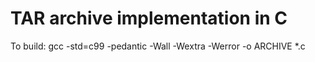# TAR archive implementation in C
To build:
    gcc -std=c99 -pedantic -Wall -Wextra -Werror -o ARCHIVE *.c 
